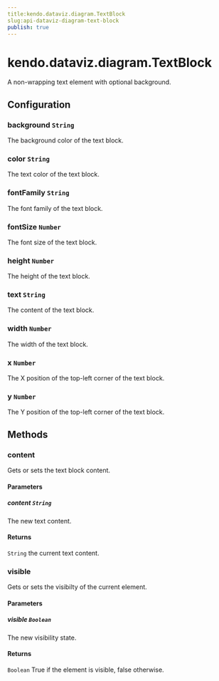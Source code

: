 ```yaml
---
title:kendo.dataviz.diagram.TextBlock
slug:api-dataviz-diagram-text-block
publish: true
---
```


# kendo.dataviz.diagram.TextBlock

A non-wrapping text element with optional background.

## Configuration

### background `String`

The background color of the text block.

### color `String`

The text color of the text block.

### fontFamily `String`

The font family of the text block.

### fontSize `Number`

The font size of the text block.

### height `Number`

The height of the text block.

### text `String`

The content of the text block.

### width `Number`

The width of the text block.

### x `Number`

The X position of the top-left corner of the text block.

### y `Number`

The Y position of the top-left corner of the text block.

## Methods

### content

Gets or sets the text block content.

#### Parameters

##### content `String`

The new text content.

#### Returns

`String` the current text content.

### visible

Gets or sets the visibilty of the current element.

#### Parameters

##### visible `Boolean`

The new visibility state.

#### Returns

`Boolean` True if the element is visible, false otherwise.
